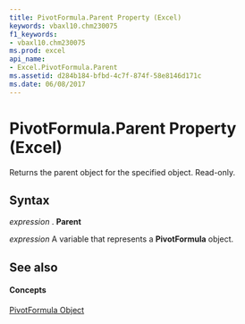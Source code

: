 ```yaml
---
title: PivotFormula.Parent Property (Excel)
keywords: vbaxl10.chm230075
f1_keywords:
- vbaxl10.chm230075
ms.prod: excel
api_name:
- Excel.PivotFormula.Parent
ms.assetid: d284b184-bfbd-4c7f-874f-58e8146d171c
ms.date: 06/08/2017
---
```



# PivotFormula.Parent Property (Excel)

Returns the parent object for the specified object. Read-only.


## Syntax

 _expression_ . **Parent**

 _expression_ A variable that represents a **PivotFormula** object.


## See also


#### Concepts


[PivotFormula Object](pivotformula-object-excel.md)

